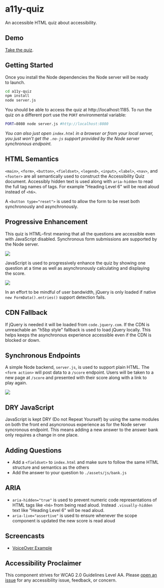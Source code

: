 # a11y-quiz
An accessible HTML quiz about accessibility.

## Demo
[Take the quiz](https://jpdevries.github.io/a11y-quiz/).

## Getting Started
Once you install the Node dependencies the Node server will be ready to&nbsp;launch.

```bash
cd a11y-quiz
npm install
node server.js
```

You should be able to access the quiz at http://localhost:1185. To run the quiz on a different port use the `PORT` environmental&nbsp;variable:

```bash
PORT=8080 node server.js #http://localhost:8080
```

_You can also just open `index.html` in a browser or from your local server, you just won't get the `.no-js` support provided by the Node server synchronous&nbsp;endpoint._

## HTML Semantics
`<main>`, `<form>`, `<button>`, `<fieldset>`, `<legend>`, `<input>`, `<label>`, `<nav>`, and `<footer>` are all semantically used to construct the Accessibility Quiz document. Accessibly hidden text is used along with `aria-hidden` to read the full tag names of tags. For example "Heading Level 6" will be read aloud instead of&nbsp;`<h6>`.

A `<button type="reset">` is used to allow the form to be reset both synchronously and&nbsp;asynchronously.

## Progressive Enhancement
This quiz is HTML&ndash;first meaning that all the questions are accessible even with JavaScript&nbsp;disabled. Synchronous form submissions are supported by the Node&nbsp;server.

![](http://j4p.us/3g3a2H3Q070m/Screen%20Shot%202016-07-04%20at%202.09.55%20PM.png)

JavaScript is used to progressively enhance the quiz by showing one question at a time as well as asynchronously calculating and displaying the&nbsp;score.

![](http://j4p.us/3b3U0a1A0A28/Screen%20Shot%202016-07-05%20at%201.35.01%20AM.png)

In an effort to be mindful of user bandwidth, jQuery is only loaded if native `new FormData().entries()` support detection&nbsp;fails.

## CDN Fallback
If jQuery is needed it will be loaded from `code.jquery.com`. If the CDN is unreachable an "h5bp style" fallback is used to load jQuery&nbsp;locally. This helps keeps the asynchronous experience accessible even if the CDN is blocked or&nbsp;down.

## Synchronous Endpoints
A simple Node backend, `server.js`, is used to support plain HTML. The `<form action>` will post data to a `/score` endpoint. Users will be taken to a new page at `/score` and presented with their score along with a link to play&nbsp;again.

![](http://j4p.us/030O1m080z3Y/Screen%20Shot%202016-07-05%20at%201.33.01%20AM.png)

## DRY JavaScript
JavaScript is kept DRY (Do not Repeat Yourself) by using the same modules on both the front end asyncronous experience as for the Node server syncronous&nbsp;endpoint. This means adding a new answer to the answer bank only requires a change in one&nbsp;place.

## Adding Questions
 - Add a `<fieldset>` to `index.html` and make sure to follow the same HTML structure and semantics as the others
 - Add the answer to your question to `./assets/js/bank.js`

## ARIA
 - `aria-hidden="true"` is used to prevent numeric code representations of HTML tags like `<h6>` from being read aloud. Instead `.visually-hidden` text like "Heading Level 6" will be read&nbsp;aloud.
 - `aria-live="assertive"` is used to ensure whenever the scope component is updated the new score is read&nbsp;aloud

## Screencasts
 - [VoiceOver Example](https://vimeo.com/173343351)


## Accessibility Proclaimer
This component strives for WCAG 2.0 Guidelines Level AA. Please [open an issue](https://github.com/jpdevries/a11y-quiz/issues/new) for any accessibility issue, feedback, or&nbsp;concern.
